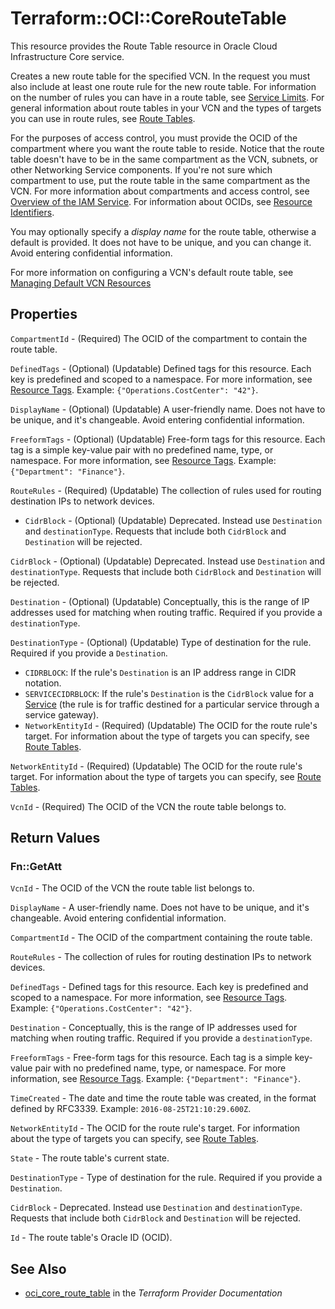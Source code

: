 # Terraform::OCI::CoreRouteTable

This resource provides the Route Table resource in Oracle Cloud Infrastructure Core service.

Creates a new route table for the specified VCN. In the request you must also include at least one route
rule for the new route table. For information on the number of rules you can have in a route table, see
[Service Limits](https://docs.cloud.oracle.com/iaas/Content/General/Concepts/servicelimits.htm). For general information about route
tables in your VCN and the types of targets you can use in route rules,
see [Route Tables](https://docs.cloud.oracle.com/iaas/Content/Network/Tasks/managingroutetables.htm).

For the purposes of access control, you must provide the OCID of the compartment where you want the route
table to reside. Notice that the route table doesn't have to be in the same compartment as the VCN, subnets,
or other Networking Service components. If you're not sure which compartment to use, put the route
table in the same compartment as the VCN. For more information about compartments and access control, see
[Overview of the IAM Service](https://docs.cloud.oracle.com/iaas/Content/Identity/Concepts/overview.htm). For information about OCIDs, see
[Resource Identifiers](https://docs.cloud.oracle.com/iaas/Content/General/Concepts/identifiers.htm).

You may optionally specify a *display name* for the route table, otherwise a default is provided.
It does not have to be unique, and you can change it. Avoid entering confidential information.

For more information on configuring a VCN's default route table, see [Managing Default VCN Resources](/docs/providers/oci/guides/managing_default_resources.html)

## Properties

`CompartmentId` - (Required) The OCID of the compartment to contain the route table.

`DefinedTags` - (Optional) (Updatable) Defined tags for this resource. Each key is predefined and scoped to a namespace. For more information, see [Resource Tags](https://docs.cloud.oracle.com/iaas/Content/General/Concepts/resourcetags.htm).  Example: `{"Operations.CostCenter": "42"}`.

`DisplayName` - (Optional) (Updatable) A user-friendly name. Does not have to be unique, and it's changeable. Avoid entering confidential information.

`FreeformTags` - (Optional) (Updatable) Free-form tags for this resource. Each tag is a simple key-value pair with no predefined name, type, or namespace. For more information, see [Resource Tags](https://docs.cloud.oracle.com/iaas/Content/General/Concepts/resourcetags.htm).  Example: `{"Department": "Finance"}`.

`RouteRules` - (Required) (Updatable) The collection of rules used for routing destination IPs to network devices.
* `CidrBlock` - (Optional) (Updatable) Deprecated. Instead use `Destination` and `destinationType`. Requests that include both `CidrBlock` and `Destination` will be rejected.

`CidrBlock` - (Optional) (Updatable) Deprecated. Instead use `Destination` and `destinationType`. Requests that include both `CidrBlock` and `Destination` will be rejected.

`Destination` - (Optional) (Updatable) Conceptually, this is the range of IP addresses used for matching when routing traffic. Required if you provide a `destinationType`.

`DestinationType` - (Optional) (Updatable) Type of destination for the rule. Required if you provide a `Destination`.
* `CIDRBLOCK`: If the rule's `Destination` is an IP address range in CIDR notation.
* `SERVICECIDRBLOCK`: If the rule's `Destination` is the `CidrBlock` value for a [Service](https://docs.cloud.oracle.com/iaas/api/#/en/iaas/20160918/Service/) (the rule is for traffic destined for a particular service through a service gateway).
* `NetworkEntityId` - (Required) (Updatable) The OCID for the route rule's target. For information about the type of targets you can specify, see [Route Tables](https://docs.cloud.oracle.com/iaas/Content/Network/Tasks/managingroutetables.htm).

`NetworkEntityId` - (Required) (Updatable) The OCID for the route rule's target. For information about the type of targets you can specify, see [Route Tables](https://docs.cloud.oracle.com/iaas/Content/Network/Tasks/managingroutetables.htm).

`VcnId` - (Required) The OCID of the VCN the route table belongs to.


## Return Values

### Fn::GetAtt

`VcnId` - The OCID of the VCN the route table list belongs to.

`DisplayName` - A user-friendly name. Does not have to be unique, and it's changeable. Avoid entering confidential information.

`CompartmentId` - The OCID of the compartment containing the route table.

`RouteRules` - The collection of rules for routing destination IPs to network devices.

`DefinedTags` - Defined tags for this resource. Each key is predefined and scoped to a namespace. For more information, see [Resource Tags](https://docs.cloud.oracle.com/iaas/Content/General/Concepts/resourcetags.htm).  Example: `{"Operations.CostCenter": "42"}`.

`Destination` - Conceptually, this is the range of IP addresses used for matching when routing traffic. Required if you provide a `destinationType`.

`FreeformTags` - Free-form tags for this resource. Each tag is a simple key-value pair with no predefined name, type, or namespace. For more information, see [Resource Tags](https://docs.cloud.oracle.com/iaas/Content/General/Concepts/resourcetags.htm).  Example: `{"Department": "Finance"}`.

`TimeCreated` - The date and time the route table was created, in the format defined by RFC3339.  Example: `2016-08-25T21:10:29.600Z`.

`NetworkEntityId` - The OCID for the route rule's target. For information about the type of targets you can specify, see [Route Tables](https://docs.cloud.oracle.com/iaas/Content/Network/Tasks/managingroutetables.htm).

`State` - The route table's current state.

`DestinationType` - Type of destination for the rule. Required if you provide a `Destination`.

`CidrBlock` - Deprecated. Instead use `Destination` and `destinationType`. Requests that include both `CidrBlock` and `Destination` will be rejected.

`Id` - The route table's Oracle ID (OCID).

## See Also

* [oci_core_route_table](https://www.terraform.io/docs/providers/oci/r/core_route_table.html) in the _Terraform Provider Documentation_